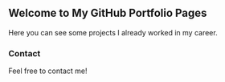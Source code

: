 ## Welcome to My GitHub Portfolio Pages

Here you can see some projects I already worked in my career.

### Contact
Feel free to contact me!
